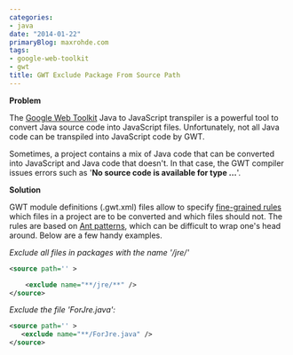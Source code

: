 ```yaml
---
categories:
- java
date: "2014-01-22"
primaryBlog: maxrohde.com
tags:
- google-web-toolkit
- gwt
title: GWT Exclude Package From Source Path
---
```


**Problem**

The [Google Web Toolkit](http://www.gwtproject.org/) Java to JavaScript transpiler is a powerful tool to convert Java source code into JavaScript files. Unfortunately, not all Java code can be transpiled into JavaScript code by GWT.

Sometimes, a project contains a mix of Java code that can be converted into JavaScript and Java code that doesn't. In that case, the GWT compiler issues errors such as '**No source code is available for type ...**'.

**Solution**

GWT module definitions (.gwt.xml) files allow to specify [fine-grained rules](http://www.gwtproject.org/doc/latest/DevGuideOrganizingProjects.html#DevGuidePathFiltering) which files in a project are to be converted and which files should not. The rules are based on [Ant patterns](http://ant.apache.org/manual/dirtasks.html), which can be difficult to wrap one's head around. Below are a few handy examples.

_Exclude all files in packages with the name '/jre/'_

```xml
<source path='' >

    <exclude name="**/jre/**" />
</source>
```

_Exclude the file 'ForJre.java':_

```xml
<source path='' >
   <exclude name="**/ForJre.java" />
</source>
```